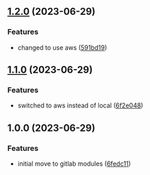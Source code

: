 ## [1.2.0](https://gitlab.com/systemsmystery/terraform-modules/terraform-module-alb-cloudfront-certificates/compare/v1.1.0...v1.2.0) (2023-06-29)


### Features

* changed to use aws ([591bd19](https://gitlab.com/systemsmystery/terraform-modules/terraform-module-alb-cloudfront-certificates/commit/591bd190f4eb611cc945bdd8e04ba6cf5b19a461))

## [1.1.0](https://gitlab.com/systemsmystery/terraform-modules/terraform-module-alb-cloudfront-certificates/compare/v1.0.0...v1.1.0) (2023-06-29)


### Features

* switched to aws instead of local ([6f2e048](https://gitlab.com/systemsmystery/terraform-modules/terraform-module-alb-cloudfront-certificates/commit/6f2e048a437b3b4b1f834d9efc34c816960b6e0a))

## 1.0.0 (2023-06-29)


### Features

* initial move to gitlab modules ([6fedc11](https://gitlab.com/systemsmystery/terraform-modules/terraform-module-alb-cloudfront-certificates/commit/6fedc11a9e4b161d82e3b77e895b05284c13e977))
